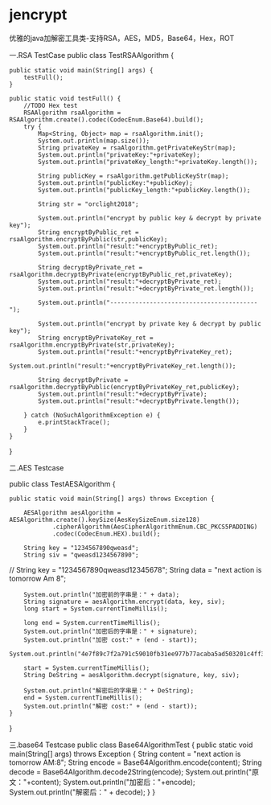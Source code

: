 # jencrypt
优雅的java加解密工具类-支持RSA，AES，MD5，Base64，Hex，ROT

一.RSA TestCase
public class TestRSAAlgorithm {

    public static void main(String[] args) {
        testFull();
    }

    public static void testFull() {
        //TODO Hex test
        RSAAlgorithm rsaAlgorithm = RSAAlgorithm.create().codec(CodecEnum.Base64).build();
        try {
            Map<String, Object> map = rsaAlgorithm.init();
            System.out.println(map.size());
            String privateKey = rsaAlgorithm.getPrivateKeyStr(map);
            System.out.println("privateKey:"+privateKey);
            System.out.println("privateKey_length:"+privateKey.length());

            String publicKey = rsaAlgorithm.getPublicKeyStr(map);
            System.out.println("publicKey:"+publicKey);
            System.out.println("publicKey_length:"+publicKey.length());

            String str = "orclight2018";

            System.out.println("encrypt by public key & decrypt by private key");
            String encryptByPublic_ret = rsaAlgorithm.encryptByPublic(str,publicKey);
            System.out.println("result:"+encryptByPublic_ret);
            System.out.println("result:"+encryptByPublic_ret.length());

            String decryptByPrivate_ret = rsaAlgorithm.decryptByPrivate(encryptByPublic_ret,privateKey);
            System.out.println("result:"+decryptByPrivate_ret);
            System.out.println("result:"+decryptByPrivate_ret.length());

            System.out.println("-----------------------------------------");

            System.out.println("encrypt by private key & decrypt by public key");
            String encryptByPrivateKey_ret = rsaAlgorithm.encryptByPrivate(str,privateKey);
            System.out.println("result:"+encryptByPrivateKey_ret);
            System.out.println("result:"+encryptByPrivateKey_ret.length());

            String decryptByPrivate = rsaAlgorithm.decryptByPublic(encryptByPrivateKey_ret,publicKey);
            System.out.println("result:"+decryptByPrivate);
            System.out.println("result:"+decryptByPrivate.length());

        } catch (NoSuchAlgorithmException e) {
            e.printStackTrace();
        }
    }
}

二.AES Testcase

public class TestAESAlgorithm {

    public static void main(String[] args) throws Exception {

        AESAlgorithm aesAlgorithm = AESAlgorithm.create().keySize(AesKeySizeEnum.size128)
                .cipherAlgorithm(AesCipherAlgorithmEnum.CBC_PKCS5PADDING)
                .codec(CodecEnum.HEX).build();

        String key = "1234567890qweasd";
        String siv = "qweasd1234567890";
//        String key = "1234567890qweasd12345678";
        String data = "next action is tomorrow Am 8";

        System.out.println("加密前的字串是：" + data);
        String signature = aesAlgorithm.encrypt(data, key, siv);
        long start = System.currentTimeMillis();

        long end = System.currentTimeMillis();
        System.out.println("加密后的字串是：" + signature);
        System.out.println("加密 cost:" + (end - start));
        System.out.println("4e7f89c7f2a791c59010fb31ee977b77acaba5ad503201c4ff320857a1b04904".equals(signature));

        start = System.currentTimeMillis();
        String DeString = aesAlgorithm.decrypt(signature, key, siv);

        System.out.println("解密后的字串是：" + DeString);
        end = System.currentTimeMillis();
        System.out.println("解密 cost:" + (end - start));
    }

}

三.base64 Testcase
public class Base64AlgorithmTest {
    public static void main(String[] args) throws Exception {
        String content = "next action is tomorrow AM:8";
        String encode = Base64Algorithm.encode(content);
        String decode = Base64Algorithm.decode2String(encode);
        System.out.println("原文："+content);
        System.out.println("加密后："+encode);
        System.out.println("解密后：" + decode);
    }
}

